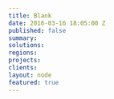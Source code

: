```yaml
---
title: Blank
date: 2016-03-16 18:05:00 Z
published: false
summary:
solutions:
regions:
projects:
clients:
layout: node
featured: true
---
```

